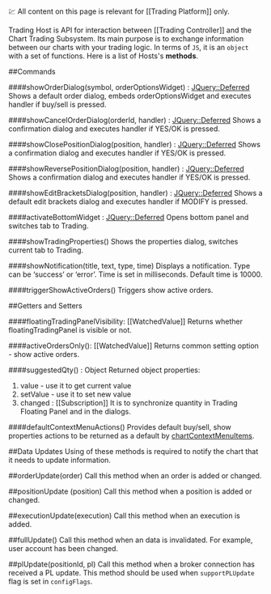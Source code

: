 :chart: All content on this page is relevant for [[Trading Platform]] only.

Trading Host is API for interaction between [[Trading Controller]] and the Chart Trading Subsystem. Its main purpose is to exchange information between our charts with your trading logic. In terms of `JS`, it is an `object` with a set of functions. Here is a list of Hosts's **methods**.

##Commands

####showOrderDialog(symbol, orderOptionsWidget) : [JQuery::Deferred](https://api.jquery.com/category/deferred-object/)
Shows a default order dialog, embeds orderOptionsWidget and executes handler if buy/sell is pressed. 

####showCancelOrderDialog(orderId, handler) : [JQuery::Deferred](https://api.jquery.com/category/deferred-object/)
Shows a confirmation dialog and executes handler if YES/OK is pressed.

####showClosePositionDialog(position, handler) : [JQuery::Deferred](https://api.jquery.com/category/deferred-object/)
Shows a confirmation dialog and executes handler if YES/OK is pressed.

####showReversePositionDialog(position, handler) : [JQuery::Deferred](https://api.jquery.com/category/deferred-object/)
Shows a confirmation dialog and executes handler if YES/OK is pressed.

####showEditBracketsDialog(position, handler) : [JQuery::Deferred](https://api.jquery.com/category/deferred-object/)
Shows a default edit brackets dialog and executes handler if MODIFY is pressed.

####activateBottomWidget : [JQuery::Deferred](https://api.jquery.com/category/deferred-object/)
Opens bottom panel and switches tab to Trading.

####showTradingProperties()
Shows the properties dialog, switches current tab to Trading.

####showNotification(title, text, type, time)
Displays a notification. Type can be ‘success’ or ‘error’. Time is set in milliseconds. Default time is 10000.

####triggerShowActiveOrders()
Triggers show active orders.

##Getters and Setters

####floatingTradingPanelVisibility: [[WatchedValue]]
Returns whether floatingTradingPanel is visible or not.

####activeOrdersOnly(): [[WatchedValue]]
Returns common setting option - show active orders.

####suggestedQty() : Object
Returned object properties:
1. value - use it to get current value
2. setValue - use it to set new value
3. changed : [[Subscription]]
It is to synchronize quantity in Trading Floating Panel and in the dialogs.

####defaultContextMenuActions()
Provides default buy/sell, show properties actions to be returned as a default by [chartContextMenuItems](https://github.com/tradingview/charting_library/wiki/Trading-Controller#chartcontextmenuitems).

##Data Updates
Using of these methods is required to notify the chart that it needs to update information.

##orderUpdate(order)
Call this method when an order is added or changed.

##positionUpdate (position)
Call this method when a position is added or changed.

##executionUpdate(execution)
Call this method when an execution is added.

##fullUpdate()
Call this method when an data is invalidated. For example, user account has been changed.

##plUpdate(positionId, pl)
Call this method when a broker connection has received a PL update. This method should be used when `supportPLUpdate` flag is set in `configFlags`.